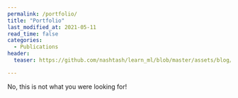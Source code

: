 ```yaml
---
permalink: /portfolio/
title: "Portfolio"
last_modified_at: 2021-05-11
read_time: false
categories:
  - Publications
header:
  teaser: https://github.com/nashtash/learn_ml/blob/master/assets/blog/2019_11_10/WordItOut-word-cloud-3982813.png?raw=true

---
```

No, this is not what you were looking for!